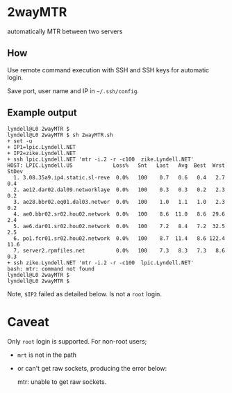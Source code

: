 # 2wayMTR
automatically MTR between two servers

## How

Use remote command execution with SSH and SSH keys for automatic login.

Save port, user name and IP in `~/.ssh/config`.

## Example output

```
lyndell@L0 2wayMTR $ 
lyndell@L0 2wayMTR $ sh 2wayMTR.sh 
+ set -u
+ IP1=lpic.Lyndell.NET
+ IP2=zike.Lyndell.NET
+ ssh lpic.Lyndell.NET 'mtr -i.2 -r -c100  zike.Lyndell.NET'
HOST: LPIC.Lyndell.US             Loss%   Snt   Last   Avg  Best  Wrst StDev
  1. 3.08.35a9.ip4.static.sl-reve  0.0%   100    0.7   0.6   0.4   2.7   0.4
  2. ae12.dar02.dal09.networklaye  0.0%   100    0.3   0.3   0.2   2.3   0.2
  3. ae28.bbr02.eq01.dal03.networ  0.0%   100    1.0   1.1   1.0   2.3   0.2
  4. ae0.bbr02.sr02.hou02.network  0.0%   100    8.6  11.0   8.6  29.6   2.4
  5. ae6.dar01.sr02.hou02.network  0.0%   100    7.2   8.4   7.2  32.5   2.5
  6. po1.fcr01.sr02.hou02.network  0.0%   100    8.7  11.4   8.6 122.4  11.6
  7. server2.rpmfiles.net          0.0%   100    7.3   8.3   7.3   8.6   0.3
+ ssh zike.Lyndell.NET 'mtr -i.2 -r -c100  lpic.Lyndell.NET'
bash: mtr: command not found
lyndell@L0 2wayMTR $ 
lyndell@L0 2wayMTR $ 
```

Note, `$IP2` failed as detailed below.  Is not a `root` login.

# Caveat

Only `root` login is supported.  For non-root users;

* `mrt` is not in the path
* or can't get raw sockets, producing the error below:

	mtr: unable to get raw sockets.
